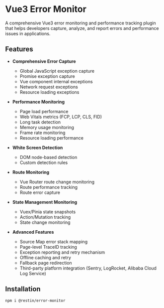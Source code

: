 # Vue3 Error Monitor

A comprehensive Vue3 error monitoring and performance tracking plugin that helps developers capture, analyze, and report errors and performance issues in applications.

## Features

- **Comprehensive Error Capture**

  - Global JavaScript exception capture
  - Promise exception capture
  - Vue component internal exceptions
  - Network request exceptions
  - Resource loading exceptions

- **Performance Monitoring**

  - Page load performance
  - Web Vitals metrics (FCP, LCP, CLS, FID)
  - Long task detection
  - Memory usage monitoring
  - Frame rate monitoring
  - Resource loading performance

- **White Screen Detection**

  - DOM node-based detection
  - Custom detection rules

- **Route Monitoring**

  - Vue Router route change monitoring
  - Route performance tracking
  - Route error capture

- **State Management Monitoring**

  - Vuex/Pinia state snapshots
  - Action/Mutation tracking
  - State change monitoring

- **Advanced Features**
  - Source Map error stack mapping
  - Page-level TraceID tracking
  - Exception reporting and retry mechanism
  - Offline caching and retry
  - Fallback page redirection
  - Third-party platform integration (Sentry, LogRocket, Alibaba Cloud Log Service)

## Installation

```bash
npm i @restin/error-monitor
```
